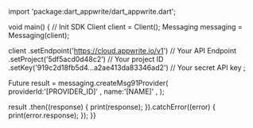 import 'package:dart_appwrite/dart_appwrite.dart';

void main() { // Init SDK
  Client client = Client();
  Messaging messaging = Messaging(client);

  client
    .setEndpoint('https://cloud.appwrite.io/v1') // Your API Endpoint
    .setProject('5df5acd0d48c2') // Your project ID
    .setKey('919c2d18fb5d4...a2ae413da83346ad2') // Your secret API key
  ;

  Future result = messaging.createMsg91Provider(
    providerId:'[PROVIDER_ID]' ,
    name:'[NAME]' ,
  );

  result
    .then((response) {
      print(response);
    }).catchError((error) {
      print(error.response);
  });
}}